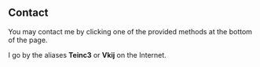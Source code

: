 ## Contact
You may contact me by clicking one of the provided methods at the bottom of the page.

I go by the aliases <b>Teinc3</b> or <b>Vkij</b> on the Internet.
